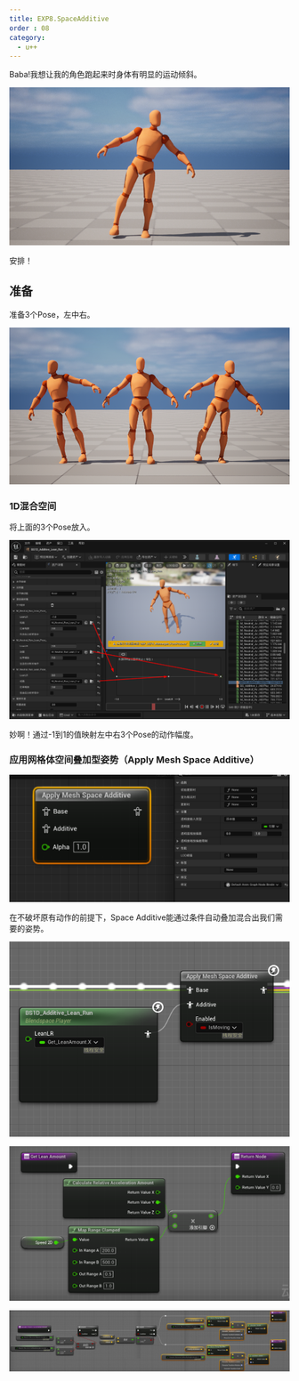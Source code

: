 ```yaml
---
title: EXP8.SpaceAdditive
order : 08
category:
  - u++
---
```


<chatmessage avatar="../../assets/emoji/hh.png" :avatarWidth="40">
Baba!我想让我的角色跑起来时身体有明显的运动倾斜。
</chatmessage>

![](..%2Fassets%2FHighresScreenshot00000.png)

<chatmessage avatar="../../assets/emoji/bqb (2).png" :avatarWidth="40" alignLeft>
安排！
</chatmessage>

## 准备

<chatmessage avatar="../../assets/emoji/bqb (2).png" :avatarWidth="40" alignLeft>
准备3个Pose，左中右。
</chatmessage>


![](..%2Fassets%2Fpose001.png)


### 1D混合空间

<chatmessage avatar="../../assets/emoji/bqb (2).png" :avatarWidth="40" alignLeft>
将上面的3个Pose放入。
</chatmessage>


![](..%2Fassets%2Fpose002.png)


<chatmessage avatar="../../assets/emoji/hh.png" :avatarWidth="40">
妙啊！通过-1到1的值映射左中右3个Pose的动作幅度。
</chatmessage>

### 应用网格体空间叠加型姿势（Apply Mesh Space Additive）


![](..%2Fassets%2Fpose003.png)


<chatmessage avatar="../../assets/emoji/bqb (2).png" :avatarWidth="40" alignLeft>
在不破坏原有动作的前提下，Space Additive能通过条件自动叠加混合出我们需要的姿势。
</chatmessage>


![](..%2Fassets%2Fpose005.png)

![Get Lean Amount](..%2Fassets%2Fpose004.png)


![Calculate Relative Acceleration Amount](..%2Fassets%2Fpose006.jpg)